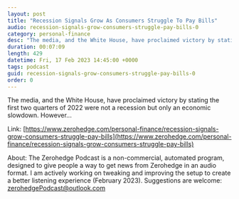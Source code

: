 ```yaml
---
layout: post
title: "Recession Signals Grow As Consumers Struggle To Pay Bills"
audio: recession-signals-grow-consumers-struggle-pay-bills-0
category: personal-finance
desc: "The media, and the White House, have proclaimed victory by stating the first two quarters of 2022 were not a recession but only an economic slowdown. However..."
duration: 00:07:09
length: 429
datetime: Fri, 17 Feb 2023 14:45:00 +0000
tags: podcast
guid: recession-signals-grow-consumers-struggle-pay-bills-0
order: 0
---
```

The media, and the White House, have proclaimed victory by stating the first two quarters of 2022 were not a recession but only an economic slowdown. However...

Link: [https://www.zerohedge.com/personal-finance/recession-signals-grow-consumers-struggle-pay-bills](https://www.zerohedge.com/personal-finance/recession-signals-grow-consumers-struggle-pay-bills)

About: The Zerohedge Podcast is a non-commercial, automated program, designed to give people a way to get news from Zerohedge in an audio format.  I am actively working on tweaking and improving the setup to create a better listening experience (February 2023).  Suggestions are welcome: [zerohedgePodcast@outlook.com](mailto:zerohedgePodcast@outlook.com)